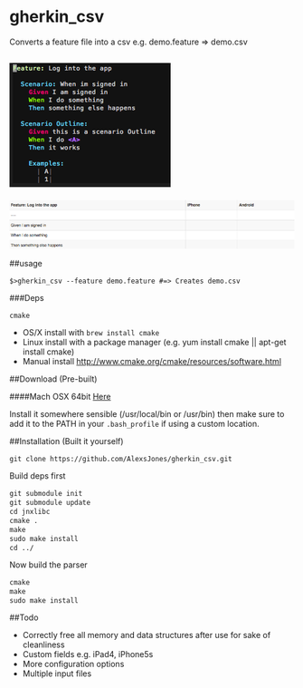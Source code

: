 gherkin_csv
==========


Converts a feature file into a csv e.g. demo.feature => demo.csv

![Vim](doc/vim.png)
------------------------
![Excel](doc/excel.png) 


##usage

```
$>gherkin_csv --feature demo.feature #=> Creates demo.csv
```
###Deps
```
cmake
```
- OS/X install with `brew install cmake`
- Linux install with a package manager (e.g. yum install cmake || apt-get install cmake)
- Manual install http://www.cmake.org/cmake/resources/software.html

##Download (Pre-built)

####Mach OSX 64bit
[Here](https://github.com/AlexsJones/gherkin_csv/raw/master/bin/gherkin_csv)

Install it somewhere sensible (/usr/local/bin or /usr/bin) then make sure to add it to the PATH in your `.bash_profile` if using a custom location.


##Installation (Built it yourself)

```
git clone https://github.com/AlexsJones/gherkin_csv.git
```

Build deps first
```
git submodule init
git submodule update
cd jnxlibc
cmake .
make
sudo make install 
cd ../
```
Now build the parser
```
cmake
make 
sudo make install
```

##Todo
- Correctly free all memory and data structures after use for sake of cleanliness
- Custom fields e.g. iPad4, iPhone5s
- More configuration options
- Multiple input files

